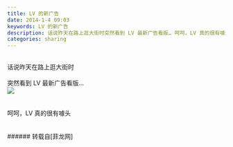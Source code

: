 ```yaml
---
title: LV 的新广告
date: 2014-1-4 09:03
keywords: LV 的新广告
description: 话说昨天在路上逛大街时突然看到 LV 最新广告看版… 呵呵，LV 真的很有噱头
categories: sharing
---
```

<td class="t_f" id="postmessage_88887">

<br/>
话说昨天在路上逛大街时<br/>
<img alt="" border="0" onclick="" onmouseover="" smilieid="258" src="static/image/smiley/Xiongmao/48.gif"/><br/>
<br/>
突然看到 LV 最新广告看版… <br/>

<img aid="36512" data-cf-modified-af0d062915b9579635ec3994-="" file="data/attachment/forum/201401/04/090238vp3l33f0lf9zggk3.jpg.thumb.jpg" id="aimg_36512" inpost="1" onclick="" onmouseover="" src="http://www.flw.ph/data/attachment/forum/201401/04/090238vp3l33f0lf9zggk3.jpg" style="cursor:pointer" zoomfile="data/attachment/forum/201401/04/090238vp3l33f0lf9zggk3.jpg"/>


<br/>
<br/>
<br/>
呵呵，LV 真的很有噱头<br/>
<br/>
<br/>
</td>
###### 转载自[菲龙网]